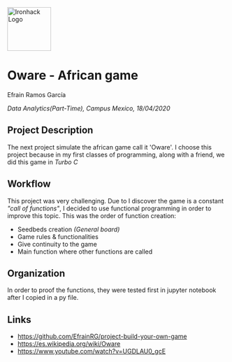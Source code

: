 <img src="https://bit.ly/2VnXWr2" alt="Ironhack Logo" width="100"/>

# Oware - African game 
Efrain Ramos García

*Data Analytics(Part-Time), Campus Mexico, 18/04/2020*

<a name="project-description"></a>

## Project Description
The next project simulate the african game call it 'Oware'. 
I choose this project because in my first classes of programming, along with a friend, we did this game in _Turbo C_

<a name="workflow"></a>

## Workflow
This project was very challenging. Due to I discover the game is a constant _"call of functions"_, 
I decided to use functional programming in order to improve this topic. This was the order of function creation:
* Seedbeds creation _(General board)_
* Game rules & functionalities
* Give continuity to the game
* Main function where other functions are called

<a name="organization"></a>

## Organization
In order to proof the functions, they were tested first in jupyter notebook after I copied in a py file.

<a name="links"></a>

## Links
* https://github.com/EfrainRG/project-build-your-own-game
* https://es.wikipedia.org/wiki/Oware
* https://www.youtube.com/watch?v=UGDLAU0_gcE
